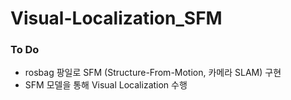# Visual-Localization_SFM

### To Do
- rosbag 팡일로 SFM (Structure-From-Motion, 카메라 SLAM) 구현
- SFM 모델을 통해 Visual Localization 수행
